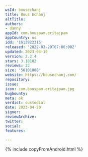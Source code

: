 ```yaml
---
wsId: bousechanj
title: Bous Echanj
altTitle: 
authors:
- danny 
appId: com.bouspam.eritajpam
appCountry: us
idd: '1613922315'
released: '2022-03-29T07:00:00Z'
updated: 2023-04-19
version: 2.2.4
stars: 3.18182
reviews: 22
size: '56101888'
website: https://bousechanj.com/
repository: 
issue: 
icon: com.bouspam.eritajpam.jpg
bugbounty: 
meta: ok
verdict: custodial
date: 2023-04-20
signer: 
reviewArchive: 
twitter: 
social: 
features: 

---
```


{% include copyFromAndroid.html %}
